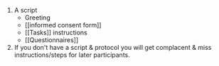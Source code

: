 1. A script
	- Greeting
	- [[informed consent form]]
	- [[Tasks]] instructions
	- [[Questionnaires]]
2. If you don't have a script & protocol you will get complacent & miss instructions/steps for later participants.